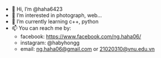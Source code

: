 - 👋 Hi, I’m @haha6423
- 👀 I’m interested in photograph, web...
- 🌱 I’m currently learning c++, python
- 📫 You can reach me by:
  + facebook: https://www.facebook.com/ng.haha06/
  + instagram: @habyhongg
  + email: ng.haha06@gmail.com or 21020310@vnu.edu.vn

